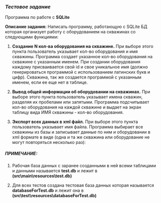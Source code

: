 ### _**Тестовое задание**_

Программа по работе с **SQLite**

**Описание задания:**
Написать программу, работающую с SQLite  БД которая организует работу с оборудованием на скважинах со следующими функциями:
1.	**Создание N кол-ва оборудования на скважине.**
При выборе этого пункта пользователь указывает кол-во оборудования и имя скважины.
Программа создает указанное кол-во оборудования на скважине с указанным именем. 
При создании оборудования каждому присваивается свой id и свое уникальное имя 
(должно генерироваться программой с использованием латинских букв и цифр).
Скважина, так же создается программой с указанным именем, если ее еще нет в таблице.

2.	**Вывод общей информации об оборудовании на скважинах.**
При выборе этого пункта пользователь указывает имена скважин, разделяя их пробелами или запятыми.
Программа подсчитывает кол-во оборудования на каждой скважине и выдает на экран таблицу вида ИМЯ скважины - кол-во оборудования.

3.	**Экспорт всех данных в xml файл.**
При выборе этого пункта пользователь указывает имя файла.
Программа выбирает все скважины из базы и записывает данные по ним и оборудовании в xml формате в виде (одна и та же скважина или оборудование не могут повторяться несколько раз):

<dbinfo>
    <well name="АААА"  id="123">
        <equipment name=”EQ0033" id="12"/>
        <equipment name=”EQ0034" id="13"/>
    </well>
    <well name="BBBB"  id="124">
        <equipment name=”EQ0038" id="11"/>
        <equipment name=”EQ0039" id="14"/>
    </well>
</dbinfo >

##### **ПРИМЕЧАНИЕ:**

1. Рабочая база данных с заранее созданными в ней всеми таблицами и данными 
называется **test.db** и лежит в **(src\main\resources\test.db)**

2. Для всех тестов создана тестовая база данных которая называется **databaseForTest.db** 
и лежит она в **(src\test\resources\databaseForTest.db)**
